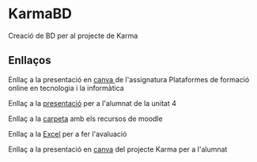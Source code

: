 # KarmaBD
Creació de BD per al projecte de Karma


## Enllaços

Enllaç a la presentació en <a href="https://www.canva.com/design/DAGoMdWtkXo/JVEK9v9yRiaw9XtaEJFWcA/view?utm_content=DAGoMdWtkXo&utm_campaign=designshare&utm_medium=link2&utm_source=uniquelinks&utlId=h2e0cdb44bb" target="_blank">canva </a> de l'assignatura Plataformes de formació online en tecnologia i la informàtica

Enllaç a la <a href="https://github.com/ReinaPA/KarmaBD/blob/main/recursos/UP04%20Creaci%C3%B3%20de%20Bases%20de%20Dades.pdf">presentació</a> per a l'alumnat de la unitat 4

Enllaç a la <a href="https://github.com/ReinaPA/KarmaBD/tree/main/moodle" target="_blank">carpeta</a> amb els recursos de moodle

Enllaç a la <a href="https://github.com/ReinaPA/KarmaBD/blob/main/Avaluacio/Plantilla%20avaluaci%C3%B3%20x%20grup%20BBDD.xlsx" target="_blank"> Excel</a> per a fer l'avaluació

Enllaç a la presentació en <a href="https://www.canva.com/design/DAGp2Mwp-9w/laLS-ZxqxcdOcGI_2wZQ6w/edit?utm_content=DAGp2Mwp-9w&utm_campaign=designshare&utm_medium=link2&utm_source=sharebutton" target="_blank">canva</a> del projecte Karma per a l'alumnat